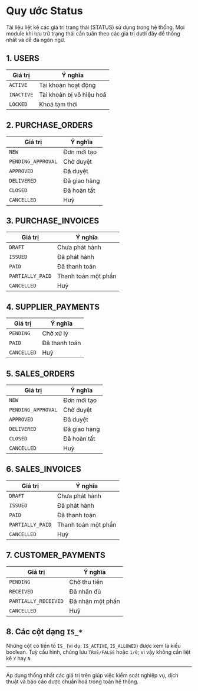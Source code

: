 # Quy ước Status

Tài liệu liệt kê các giá trị trạng thái (STATUS) sử dụng trong hệ thống. Mọi module khi lưu trữ trạng thái cần tuân theo các giá trị dưới đây để thống nhất và dễ đa ngôn ngữ.

## 1. USERS
| Giá trị | Ý nghĩa |
|--------|---------|
| `ACTIVE` | Tài khoản hoạt động |
| `INACTIVE` | Tài khoản bị vô hiệu hoá |
| `LOCKED` | Khoá tạm thời |

## 2. PURCHASE_ORDERS
| Giá trị | Ý nghĩa |
|--------|---------|
| `NEW` | Đơn mới tạo |
| `PENDING_APPROVAL` | Chờ duyệt |
| `APPROVED` | Đã duyệt |
| `DELIVERED` | Đã giao hàng |
| `CLOSED` | Đã hoàn tất |
| `CANCELLED` | Huỷ |

## 3. PURCHASE_INVOICES
| Giá trị | Ý nghĩa |
|--------|---------|
| `DRAFT` | Chưa phát hành |
| `ISSUED` | Đã phát hành |
| `PAID` | Đã thanh toán |
| `PARTIALLY_PAID` | Thanh toán một phần |
| `CANCELLED` | Huỷ |

## 4. SUPPLIER_PAYMENTS
| Giá trị | Ý nghĩa |
|--------|---------|
| `PENDING` | Chờ xử lý |
| `PAID` | Đã thanh toán |
| `CANCELLED` | Huỷ |

## 5. SALES_ORDERS
| Giá trị | Ý nghĩa |
|--------|---------|
| `NEW` | Đơn mới tạo |
| `PENDING_APPROVAL` | Chờ duyệt |
| `APPROVED` | Đã duyệt |
| `DELIVERED` | Đã giao hàng |
| `CLOSED` | Đã hoàn tất |
| `CANCELLED` | Huỷ |

## 6. SALES_INVOICES
| Giá trị | Ý nghĩa |
|--------|---------|
| `DRAFT` | Chưa phát hành |
| `ISSUED` | Đã phát hành |
| `PAID` | Đã thanh toán |
| `PARTIALLY_PAID` | Thanh toán một phần |
| `CANCELLED` | Huỷ |

## 7. CUSTOMER_PAYMENTS
| Giá trị | Ý nghĩa |
|--------|---------|
| `PENDING` | Chờ thu tiền |
| `RECEIVED` | Đã nhận đủ |
| `PARTIALLY_RECEIVED` | Đã nhận một phần |
| `CANCELLED` | Huỷ |

## 8. Các cột dạng `IS_*`
Những cột có tiền tố `IS_` (ví dụ: `IS_ACTIVE`, `IS_ALLOWED`) được xem là kiểu
boolean. Tuỳ cấu hình, chúng lưu `TRUE/FALSE` hoặc `1/0`; vì vậy không cần liệt
kê `Y` hay `N`.

---

Áp dụng thống nhất các giá trị trên giúp việc kiểm soát nghiệp vụ, dịch thuật và báo cáo được chuẩn hoá trong toàn hệ thống.
